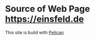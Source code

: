 # Source of Web Page https://einsfeld.de


This site is build with [Pelican](http://docs.getpelican.com)
